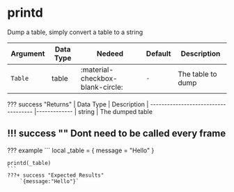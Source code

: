 # printd
Dump a table, simply convert a table to a string

| Argument              | Data Type                            | Nedeed                    | Default         | Description
| ----------------------| ------------------------------------ | ------------------------- |-----------------|-------------
| `Table`                | table | :material-checkbox-blank-circle: | `-` | The table to dump

??? success "Returns"
    | Data Type                            | Description
    | ------------------------------------ |-------------
    | string | The dumped table

!!! success ""
    Dont need to be called every frame
---
??? example
    ```
    local _table = {
        message = "Hello"
    }

    printd(_table)
    ```
    ???+ success "Expected Results"
        `{message:"Hello"}`